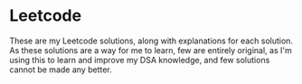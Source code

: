# Leetcode

These are my Leetcode solutions, along with explanations for each solution. As these solutions are a way for me to learn, few are entirely original, as I'm using this to learn and improve my DSA knowledge, and few solutions cannot be made any better.
